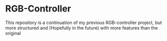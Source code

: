 # RGB-Controller

This repository is a continuation of my previous RGB-controller project, but more structured and (Hopefully in the future) with more features than the original
